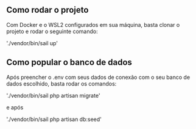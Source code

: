 ## Como rodar o projeto

Com Docker e o WSL2 configurados em sua máquina, basta clonar o projeto e rodar o seguinte comando:

'./vendor/bin/sail up'

## Como popular o banco de dados

Após preencher o .env com seus dados de conexão com o seu banco de dados escolhido, basta rodar os comandos:

'./vendor/bin/sail php artisan migrate'

e após

'./vendor/bin/sail php artisan db:seed'